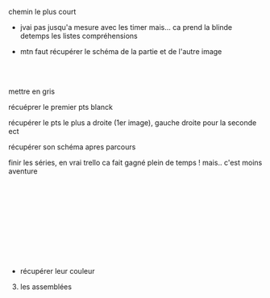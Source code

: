 chemin le plus court 

  - jvai pas jusqu'a mesure avec les timer mais... ca prend la blinde detemps les listes compréhensions

  - mtn faut récupérer le schéma de la partie et de l'autre image

  <br><br>
 
  
  mettre en gris

  récuéprer le premier pts blanck
  
  récupérer le pts le plus a droite (1er image), gauche droite pour la seconde ect
  
  récupérer son schéma apres parcours
  
  finir les séries, en vrai trello ca fait gagné plein de temps ! mais.. c'est moins aventure
  

  <br>  <br>  <br>  <br>  <br>  <br>  <br>  <br>  <br>


  - récupérer leur couleur
  
  
 3) les assemblées
 































